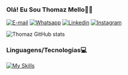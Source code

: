 
### Olá! Eu Sou Thomaz Mello🤚🏼

[![E-mail](https://img.shields.io/badge/Gmail-D14836?style=for-the-badge&logo=gmail&logoColor=white)](https://www.linkedin.com/in/thomaz-feitosa-de-mello-76a9a5294/)
[![Whatsapp](https://img.shields.io/badge/WhatsApp-25D366?style=for-the-badge&logo=whatsapp&logoColor=white)](https://api.whatsapp.com/send?phone=5512987072463)
[![Linkedin](https://img.shields.io/badge/LinkedIn-0077B5?style=for-the-badge&logo=linkedin&logoColor=white)](https://www.linkedin.com/in/thomaz-feitosa-de-mello-76a9a5294/)
[![Instagram](https://img.shields.io/badge/Instagram-E4405F?style=for-the-badge&logo=instagram&logoColor=white)](https://www.linkedin.com/in/thomaz-feitosa-de-mello-76a9a5294/)

![Thomaz GitHub stats](https://github-readme-stats.vercel.app/api?username=ThOMaZMe11o&show_icons=true&theme=tokyonight)

### Linguagens/Tecnologias💻

[![My Skills](https://skillicons.dev/icons?i=html,css,js,react,php,c,java,py,nodejs,mongodb,mysql,vite,bootstrap,vscode,blender)](https://skillicons.dev)
